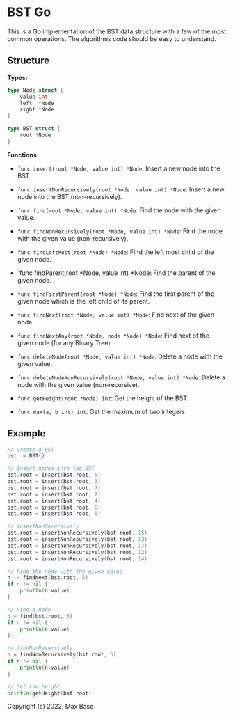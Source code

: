 # BST Go

This is a Go implementation of the BST data structure with a few of the most common operations. The algorithms code should be easy to understand.

## Structure

**Types:**

```go
type Node struct {
	value int
	left  *Node
	right *Node
}

type BST struct {
	root *Node
}
```

**Functions:**

- `func insert(root *Node, value int) *Node`: Insert a new node into the BST.
- `func insertNonRecursively(root *Node, value int) *Node`: Insert a new node into the BST (non-recursively).
- `func find(root *Node, value int) *Node`: Find the node with the given value.
- `func findNonRecursively(root *Node, value int) *Node`: Find the node with the given value (non-recursively).
- `func findLeftMost(root *Node) *Node`: Find the left most child of the given node.
- `func findParent(root *Node, value int) *Node: Find the parent of the given node.
- `func findFirstParent(root *Node) *Node`: Find the first parent of the given node which is the left child of its parent.
- `func findNext(root *Node, value int) *Node`: Find next of the given node.
- `func findNextAny(root *Node, node *Node) *Node`: Find next of the given node (for any Binary Tree).
- `func deleteNode(root *Node, value int) *Node`: Delete a node with the given value.
- `func deleteNodeNonRecursively(root *Node, value int) *Node`: Delete a node with the given value (non-recursive).

- `func getHeight(root *Node) int`: Get the height of the BST.
- `func max(a, b int) int`: Get the maximum of two integers.

## Example

```go
// Create a BST
bst := BST{}

// Insert nodes into the BST
bst.root = insert(bst.root, 5)
bst.root = insert(bst.root, 3)
bst.root = insert(bst.root, 7)
bst.root = insert(bst.root, 2)
bst.root = insert(bst.root, 4)
bst.root = insert(bst.root, 6)
bst.root = insert(bst.root, 8)

// insertNonRecursively
bst.root = insertNonRecursively(bst.root, 15)
bst.root = insertNonRecursively(bst.root, 13)
bst.root = insertNonRecursively(bst.root, 17)
bst.root = insertNonRecursively(bst.root, 12)
bst.root = insertNonRecursively(bst.root, 14)

// Find the node with the given value
n := findNext(bst.root, 5)
if n != nil {
    println(n.value)
}

// Find a node
n = find(bst.root, 5)
if n != nil {
    println(n.value)
}

// findNonRecursively
n = findNonRecursively(bst.root, 5)
if n != nil {
    println(n.value)
}

// Get the height
println(getHeight(bst.root))
```

Copyright (c) 2022, Max Base
